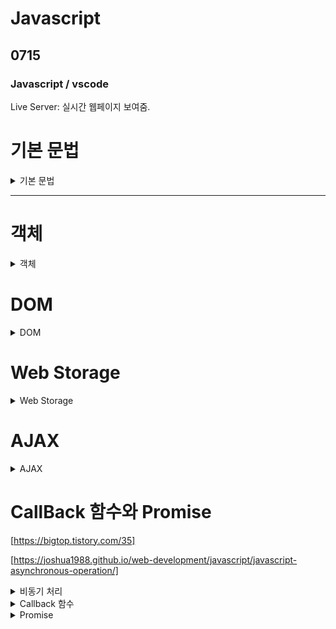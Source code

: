 # Javascript

## 0715

### Javascript / vscode

Live Server: 실시간 웹페이지 보여줌.

<h1>기본 문법</h1>
<details>
<summary>기본 문법</summary> 
<div markdown="1">


**0803**



HTML 자바스크립트 사용

`<script> </script>` 태그를 사용

문서 내 위치의 제약이 없음 

보통  `</body>` 태그 바로 위에 옴

```html
<script>
      console.log(2);
</script>
```

콘솔 로그

- **외부스크립트 참조하기**

.js 확장자를 가진 파일을 생성

html 문서에서 `<script src="외부파일의 위치"></script>`

```html
	<script src="js02.js">
      console.log("실행되지 않는 부분");
    </script>
    <script>
      console.log("파일 호출과 별도의 태그를 만들어서 실행");
    </script>
```

외부스크립트를 참조하는 구간에 있는 태그는 실행x

- **주석**

```html
      // 한줄 주석
      /*
        여러줄 주석
      */
```

자바와 유사

## 변수

가리키는 값에 대한 타입을 나타냄

var, let, const 키워드를 이용하여 변수를 선언

var: 중복 선언 가능

undefined: 변수에 아무 값도 없어서 타입을 알 수 없는 경우

동적 타입: 대입되는 값에 따라 용도가 변경

문자, $, _로 시작, 대소문자 구분, 예약어 사용X

### var

- 재선언 가능, 재할당 가능
- ES6 이전에 변수 선언시 사용
- 호이스팅(Hoisting) 특성이 있음
    - 자바스크립트 함수는 실행되기 전에 함수 안에 필요한 변수값들을 모두 모아서 유효 범위의 최상단에 선언한다.
    [https://gmlwjd9405.github.io/2019/04/22/javascript-hoisting.html](https://gmlwjd9405.github.io/2019/04/22/javascript-hoisting.html)
    
    ```jsx
    console.log(major) // undefined 에러가 나지 않음
    var major="정치";
    console.log(major);
    /////////////////////////////실제 동작
    var major; // hoisting
    console.log(major)
    major="정치";
    console.log(major)
    ```
    
- 함수 스코프


 예약어 사용x

 대소문자 구분
 
 문자, $, _ 로 시작 (숫자는 안됨)
 
 기본 카멜케이스 
 
 클래스, 생성자 -> 파스칼케이스
 
 상수 대문자 스네이크 케이스


### let

- 재선언 불가, 재할당 가능
- 블록 스코프 (≠var: 함수 스코프)
    
    ```jsx
    let job = "teacher";
    {
      let job = "student";
    }
    console.log(job)
    // teacher
    ```
    
    - [https://velog.io/@fromzoo/함수스코프-vs-블록스코프](https://velog.io/@fromzoo/%ED%95%A8%EC%88%98%EC%8A%A4%EC%BD%94%ED%94%84-vs-%EB%B8%94%EB%A1%9D%EC%8A%A4%EC%BD%94%ED%94%84)
    - i는 for 블록 안에서만 유효함
    
    ```jsx
    function  loop() { 
    	for (let i = 0; i < 5; i++) { 
    		console.log(i); 
    	} 
    	console.log('final', i); 
    } 
    loop(); /* ReferenceError: i is not defined */
    ```
    
    - cf. 함수 스코프
    
    ```jsx
    function loop() {
    	for(var i = 0; i < 5; i++) {
    		console.log(i);
    	}
    	console.log('final',i);
    }
    loop();
    /*
    	0
    	1
    	2
    	3
    	4
    	final 5
    */
    ```
    
- 호이스팅 X

### const

- 재선언 불가, 재 할당 불가
- 블록 스코프
- 대문자 SNAKE_CASE 사용
- 선언 시 값을 할당해야 함
    - 값을 재할당할 수 없기 때문에
- 상수로 사용

---

### undefined

- 변수에 값이 대입되지 않은 상태

```jsx
var name;
console.log(name);
```

## 데이터 타입(Data Type)

- 기본 데이터 타입(primitive): String, Number, Boolean, null, undefined
- 객체 타입(Reference) : Object - function, array 등

### typeof - 변수의 자료형 검사

- typeof 데이터
- typeof (데이터)
- typeof의 결과는 문자열 반환
- null의 데이터 타입은 null이 아닌 object (설계 실수)
- funcion은 기능을 가진 객체

### 동적 데이터 타입

다양한 값의 대입이 가능

### 숫자형 (Number)

정수와 실수로 나누어 구분하지 않음 (부동소수점 형식)

실수에 대해서는 정확한 연산x

일반적인 숫자 외 특수 숫자 포함(Infinity, NaN)

e를 활용하여 거듭제곱 표현 가능

### 문자열 (String)

- “ “로 감싼다
- ‘ ‘로 감싼다
- ` `(backtick)로 감싼다 -> Template Literal(ES6)
    - 여러 줄 입력이 가능 - 공백, 줄 넘김 유지
    - 문자열 내 ${변수명}을 이용하여 변수와 문자열을 결합
- UTF-16형식

emoji [https://apps.timwhitlock.info/emoji/tables/unicode#emoji-modal](https://apps.timwhitlock.info/emoji/tables/unicode#emoji-modal)

문자열 접근

```jsx
'문자열'.length
'문자열'[1]
'문자열'.charAt(1)
'문자열'[100] // undefined
'문자열'.charAt(100) // undefined
```

**연산**

문자열 + 숫자 → 문자열

그 이외의 연산 → 숫자

```jsx
// 하나라도 문자열이면 문자열로 +
// 2+2+'1' ->  '41'
console.log(1 + "20"); // 120
console.log("1" + "20"); // 120
console.log("1" + 20); // 120
console.log("100" - 8); // 92
console.log("100" * 8); // 800

console.log(1+"2"+2) //122
console.log("1"+2+2) // 122
```

형변환

```jsx
Number('123n') // NaN
Number(' 0123 ') // 123
Number(false) // 0
Number(undefined) // NaN
Number(null) // 0

String()
```

### Boolean

**자바스크립트 false**

- null, undefined, 0, ‘’ (빈 문자열), NaN → false
- 나머지는 true로 인식

```jsx
console.log("!!0", !!0);
console.log("!!''", !!"");
console.log("!!null", !!null);
console.log("!!undefined", !!undefined);
console.log("!!NaN", !!NaN);
// 모두 false
Boolean()

console.log(!!"0"); // true 빈 문자열이 아님

var id;
if (id) {
  console.log("id가 값이 있는 경우임...");
} else {
  console.log("id가 값이 없는 경우임...");
}
// else 출력 -> undefined
```

`!! = Boolean()`

### 연산자

+(덧셈), 단 항 사용시 Number()와 동일한 역할 `+"0"`

-, *, /, %, =, += -=, ++, — 

**(거듭제곱)

- 일치 연산자

값과 타입이 일치하는지 체크 `===, !==`

```jsx
var i = 100;
var j = "100";

// 비교시 암묵적 타입 변환을 통해 타입을 일치시킨 후 비교
console.log("i == j", i == j); // true 값만 확인
console.log("i === j", i === j); // false 값과 타입 확인
```

## 제어문

```jsx
for(let i = 0 ; i<10; i++ ){
  console.log(i)
}

let j = 0
while( j < 10) {
  j++;
}
do {

}while(j < 10)


// for in
// 객체의 속성들을 순회할 때 사용
// 배열도 순회 가능하지만 인덱스 순으로 순회한다는 보장이 없음
let student = {
  name: "이름",
  age: 20,
  hobby: ["취미1", "취미2"],
  "favorite singer": "가수",
};

for(key in student){
  console.log(key)
  console.log(student[`${key}`])
}
// name
// 이름
// age
// 20
// hobby
// (2) ['취미1', '취미2']
// favorite singer
// 가수 

// for of
// 반복 가능한(iterable) 객체를 순회하며 값을 꺼낼 때 사용
// Array, Map, Set, String 등
let food = ['김밥', '사이다']
for(val of food){
  console.log(val)
}
```

## 배열

배열의 생성: [] 또는 Array()

크기는 동적으로 변경

크기가 지정되어 있지 않은 경우에도 데이터의 입력 가능

배열의 길이는 가장 큰 인덱스+1

배열은 여러가지의 데이터 타입을 하나의 배열에 입력할 수 있음

push 함수를 통해 데이터 추가

```jsx
var arr1 = [];
var arr2 = new Array();

arr1[0] = 10;
arr1[2] = 30;
console.log(arr1[0], arr1[1], arr1[2]);  // 10 undefined 30
console.log(arr1.length);  // 3

arr1[3] = "문자열";
arr1[4] = {};
arr1[5] = [1, 2, 3];
arr1[6] = true;
arr1["msg"] = "메세지";
console.log(arr1);

arr1.push("추가"); // 배열 마지막 추가
arr1.pop() // 배열 마지막 제거
arr1.unshift("추가") // 배열 가장 앞 추가
arr1.shift() // 배열 가장 앞 제거
arr1.includes() //특정값 있는지 판별
arr1.indexOf() // 인덱스 반환 없으면 -1
arr1.join(구분자) // 구분자로 연결하여 반환 생략시 쉼표 기본
```


</div>
</details>

---

<h1>객체</h1>
<details>
<summary>객체</summary> 
<div markdown="1">

# 객체

문자열로 이름을 붙인 값들의 집합체 (Key : Value) (json)

key는 문자열

객체에 저장하는 값=프로퍼티(Property)

prototype이라는 특별한 프로퍼티를 가지고 있음

## 객체 만들기

객체 리터럴 이용: {}

Object 생성자 이용: `new Object()`

생성자 함수 이용 `function Member() {}`

```jsx
let member1 = { id: "aa", email: "aa@a.com" };
function Member(id, email) {
  this.id = id;
  this.email = email;
}

// this는 나를 부른 것! -> member2
let member2 = new Member("aa", "aa@a.com");
```

### 객체 생성 시 프로퍼티 추가

```jsx
let student = {
  name: "이름",
  age: 20,
  hobby: ["취미1", "취미1"],
  "favorite singer": "가수", 
// 띄어쓰기, 특수문자가 있으면 알아서 key를 인식x -> 따옴표 필요함
};

console.log(student.name);
console.log(student[age]); // 에러
console.log(student.hobby);
console.log(student["favorite singer"]); // .으로 접근x

```

### 프로퍼티 추가 생성 삭제

```jsx
// 프로퍼티 생성
var member = {};
member["id"] = "lee";
member.name = "이름";

// 동적인 프로퍼티 추가
member.email = "lee@email.com";
console.log(member);

// 프로퍼티 수정
member["id"] = "id2";  
member.email = "id2@a.com";  

// 프로퍼티 제거
let member = { id: "id", email: "id@a.com" };
delete member.id;
console.log(member);

```

함수 안에서의 this는 함수를 호출한 객체

```jsx
//함수안에서 this는 함수를 호출한 객체이다.

var m1 = {name: "이름1"};
var m2 = {name: "이름2"};
function msg () {
    console.log(this);
    console.log(this.name + "입니다.");
}
m1.msg = msg; //msg라는 key를 가진 function을 정의함 this.name:이름1
m2.msg = msg; // this.name = 이름2
m1.msg(); // 
m2.msg();
```

## JSON

JavaScript Object Notation

자바스크립트를 토대로 개발

여러 프로그래밍 언어에서 사용할 수 있는 독립형 언어

웹 클라이언트와 웹 서버 간 데이터 교환에 사용

웹 브라우저 비동기 처리에 사용되는 AJAX의 데이터 교환 형식으로 널리 알려짐


### Key, Value의 쌍으로 표현

- {”key” : value, … }
- key는 “”로 묶어서 표현
- value는 String일 경우 “”로 묶어서 표현

### JSON 내장 메서드

`JSON.parse()` : JSON 문자열 → 자바스크립트 객체

`JSON.stringify()`: 자바스크립트 객체 → JSON 문자열

# 함수

## 특징

- 객체 타입으로 값처럼 사용이 가능
- 함수를 변수에 대입하거나 매개변수로 넘길 수 있음
- 배열의 요소에 넣거나 객체의 프로퍼티로 설정이 가능
- 매개변수의 개수가 일치하지 않아도 호출이 가능
- JavaScript의 함수는 일급 객체(First-class-citizen)에 해당
    - 변수에 할당 가능
    - 함수의 매개변수로 전달 가능
    - 함수의 반환 값으로 사용 가능

## 함수 만들기

- 함수 선언식

`function 함수명() {함수 내용}`

- 함수 표현식

`let 함수명 = function() {함수 내용}`

### 함수 선언식

- 함수의 이름과 함께 정의하는 방식
- 함수의 이름
- 매개변수
- 내용
- 호이스팅o

```jsx
func( ); // 호이스팅됨 -> 문제x
function func( ) {
    console.log('선언식');
}
// 반환값이 없음 -> 콘솔에 undefined 
```

### 함수 표현식

- 익명 함수로 정의 가능
- 매개변수
- 내용

```jsx
func( ); // 호이스팅x -> 문제o
let func = function ( ) {
    console.log('표현식');
};
```

var로 선언해도 안 됨

```jsx
var func; // 호이스팅?
func() // 함수가 아니라고 인식함!
func = ~~;
```

### 선언식 vs 표현식

- 선언식: 호이스팅의 영향을 받아 함수 선언 이전에 호출 가능
- 표현식: 함수는 선언 이전에 호출이 불가능

## 함수의 리턴

함수의 실행 결과로 함수를 반환할 수 있음

리턴값이 없을 경우 undefined 반환

```jsx
function func() {
  return function (num1, num2) {
    return num1 + num2;
  };
}
function func2() {}

let callFn = func();
let result = callFn(100, 200);
console.log(result);

console.log(func2()); // undefined 출력

let callFn2 = func; // 함수
callFn2()(100,200) // 300 반환
```

## 함수의 호출

정의된 함수를 호출 시 함수를 값으로 넘길 수 있음

```jsx
function func(callFn) {
  callFn("hello");
}
function fn(msg) {
  console.log(msg);
}

func(fn("hello")); // error 
func(fn); // hello
```

## 함수 매개변수

호출 시 매개변수의 영향을 받지 않음

arguments라는 함수 내부의 프로퍼티를 이용하여 매개변수의 처리가 가능

오버로딩 개념X

기본 인자(default arguments)를 사용할 수 있음

```jsx
function fn1(num) {
  console.log("fn1", num);
}
fn1();
fn1(100);
fn1(100, 100);

//
function fn2() {
  console.log(arguments.length);
  for (let i = 0; i < arguments.length; i++) {
    console.log(arguments[i]);
  }
}
fn2(1);
fn2(1, 10, 100);

//
function fn() {
  console.log(1);
}
function fn() {
  console.log(2);
}
function fn(num) {
  console.log(num);
}
fn();
fn(1);

//

function hello(name = "이름") {
  console.log(name + "님 안녕하세요.");
}
hello(); // 이름님 안녕하세요.
hello("이름2"); // 이름2님 안녕하세요.
```

## 화살표 함수

ES6에서 추가

함수를 심플하게 정의

`(매개변수) => {명령어}`

작성순서

1. function 키워드 삭제
2. () 안에 함수가 사용할 파라미터 이름 작성
3. 화살표 ( ⇒ )를 붙인다.
4. {}를 작성하고 블록 안에 함수가 실행할 코드 작성

매개변수가 하나일 경우 ()를 생략할 수 있음 (하나도 없으면 생략할 수 없음)

실행 문장이 하나일 경우 {}을 생략할 수 있음

실행되는 하나의 문장이 return문일 경우 return 키워드를 생략해야 한다


</div>
</details>


<h1>DOM</h1>
<details>
<summary>DOM</summary> 
<div markdown="1">



# DOM

Document Object Model

## window 제공 함수

- alert
- confirm
    - 확인, 취소
- prompt
    - 입력
- open
- parseInt, parseFloat
- setTimeout, clearTimeout
- setInterval, clearInterval

XML, HTML 문서의 각 항목을 계층으로 표현하여 생성, 변형, 삭제할 수 있도록 돕는 인터페이스

DOM=문서 요소 집합을 트리 형태의 계층 구조로 HTML 표현

HTML 문서의 요소를 제어하기 위해 지원

상단의 document 노드를 통해 접근 가능

```jsx
document.body.style.background = "red";
setTimeout(() => (document.body.style.background = ""), 3000); 
// 3초 후 원상태로 복구하기
```

## 문서 접근 방식 이해

- getElementById(string) // 1개만 (id는 유일함)
- querySelector(css selector) // 1개만
- querySelectorAll(css selector) // 몽땅

### getElementById

```jsx
var ele = document.getElementById("a");
// 태그를 그대로 가져옴
ele.style.color = "green";

```

### querySelector (css selector)

```jsx
var ele = document.querySelector("#a");
// css selector라서 #a로 가져와야 함
// id는 id로 한정되어 있어서 # 없어도 ok
```

```jsx
var ele = document.querySelector("div");
// 여러개면 위에서부터 한 개만 가져옴
```

- “#—”: id
- “.—”: class
- “[name=’c’]: 속성 선택자

### querySelectorAll

quereSelector와 동일하지만 해당하는 모두를 가져옴

를 배열처럼 사용

## 문서 조작 방식

### createElement(name), append(string | node)

엘리먼트 생성

```jsx
var ele = document.createElement("img");
// <img> 태그 생성
```

추가할 기존 엘리먼트 접근

```jsx
var parent = document.getElementById("list");
// <div id ="list">
```

엘리먼트 추가

```jsx
parent.append(ele);
// <div id="list>
//		<img>
// </div
```

### setAttribute(name, value)

속성을 세팅

```jsx
var ele = document.createElement("img");
ele.setAttribute("src", "./images/cake.jpg")
ele.setAttribute("width", 200);
```

- 사용자 정의 속성은 접근할 수 없음

```jsx
ele.msg="test" // 불가능
```

### innerHTML을 이용한 요소내용 변경

조작할 엘리먼트 접근

```jsx
var list = document.getElementById("list");
list.innerHTML="<img src='./images/cake.jpg' width='200' height='150'/>";
```

# 이벤트

웹 페이지에서 여러 종류의 상호작용이 있을 때마다 이벤트가 발생

JavaScript를 사용하여 DOM에서 발생하는 이벤트를 감지하고 대응하는 작업을 수행할 수 있음

## 이벤트 처리 방식

### 고전 이벤트 처리 방식

- 인라인 이벤트 설정 → 엘리먼트에 직접 지정
- 설정하려는 이벤트를 정하고 on이벤트종류 의 형식으로 지정

```html
<button onclick="alert('누르지마세요')">누르지마시오.</button>
<button onclick="doSometing()">함수 실행</button>
<button id="btn">버튼</button>
<script>
    function doSometing () {
        let sum = 0
        for(let i = 0 ; i < 10; i++){
            sum += i;
        }
        console.log(sum)
    }
    let btn = document.querySelector("#btn")
    btn.onclick = doAction;
    bton.onclick = doAction(); // 바로 수행해버림

    function doAction(){
        alert("경고")
    }
</script>
```

- 엘리먼트에서 이벤트를 직접 설정하지 않고 스크립트에서 이벤트 설정
- 이벤트 요소.addEventListener(이벤트 타입, 이벤트리스너, [option]);
    - 이벤트 타입이 발생하면 이벤트리스너(액션) 발생

preventDefault()

- 어떤 이벤트를 명시적으로 처리하지 않은 경우, 해당 이벤트에 대한 [사용자 에이전트](https://developer.mozilla.org/ko/docs/Glossary/User_agent)
의 기본 동작을 실행하지 않도록 지정

```jsx
let a = document.querySelector("a")
    a.addEventListener("click", function (event){
      event.preventDefault() // 링크로 이동x
      console.log(event)
    })
```

</div>
</details>

<h1>Web Storage</h1>
<details>
<summary>Web Storage</summary> 
<div markdown="1">


# Web Storage

브라우저 내에 저장

모바일에서도 동작

## 로컬 스토리지

값은 반드시 문자열로 저장

로컬 스토리지: 브라우저가 종료되어도 데이터는 살아있다.

세션 스토리지: 브라우저가 종료되면 데이터가 사라짐

</div>
</details>

<h1>AJAX</h1>
<details>
<summary>AJAX</summary> 
<div markdown="1">

# AJAX

Asynchronous JavaScript and SML

비동기 방식의 자바스크립트 XML

직관적이고 자연스러운 사용자 상호액션 방식

기존 클릭이 필요하지 않음

화면의 일부분만 변경

기존 → 서버 요청, 대기, 전체화면 새로고침

AJAX → 업데이트가 필요한 부분만 변경

## 동작 방식

classic model: 서버에 요청한 데이터가 도착할 때까지 클라이언트는 대기(동기적 통신)

AJAX: 서버에 요청한 데이터가 도착할 동안 클라이언트는 멈추지 않고 동작 (비동기적 통신)

## XMLHttpRequest

자바스크립트 객체

대부분의 브라우저에서 지원

표준 HTTP 방식(GET/POST)으로 서버와 통신

<b> GET방식과 POST 방식 </b>
<details>
<summary>GET방식과 POST 방식</summary> 
<div markdown="1">

[https://cocoon1787.tistory.com/526]
### HTTP
- 웹상에서 클라이언트와 서버 간에 데이터를 주고받을 수 있는 프로토콜
- 클라이언트가 HTTP 프로토콜을 통해 서버에 요청을 보내면 서버는 요청에 맞는 응답을 클라이언트에게 전송

### GET 방식
클라이언트가 서버로 데이터를 요청하기 위해 사용되는 Method

ex. http://localhost:3000/login?id=admin&pw=1234

Body부분은 비어 있고 Content-Type 헤더 필드(헤더에 Body의 콘텐츠 타입 명시) 적지 않음

URL 뒤에 쿼리 스트링을 붙이고, HTTP 패킷의 헤더에 포함해서 서버에 데이터 요청



- 특징

간단한 데이터 요청할 때 적합(게시판의 게시물, 목록 조회)

캐싱이 가능 - 속도가 빠르다

POST보다 상대적으로 속도가 빠름

브라우저 히스토리에 기록이 남음

?뒤에서부터 데이터를 표현: 보안에 취약

### POST 방식

클라이언트가 서버로 데이터를 전송해 리소스를 추가하거나 생성하기 위해 사용되는 Method



- 특징

Body에 담아 데이터를 전송

요청 헤더의 Content-Type에 콘텐츠 타입 명시

GET 방식보다 보안에 좋음 (데이터가 URL에 노출x)

서버로 보내는 데이터의 양 제한X

캐싱 불가

요청받는 시간 제한 존재

브라우저 히스토리에 기록이 남지 않음


</div>
</details>




서버와 통신시 비동기적으로 작업

백그라운드에서 작업

### Methods

- open (”HTTP method”, “URL”, sync/async)
    - 요청의 초기화 작업
    - GET / POST 지정 (HTTP method)
        - GET: 주소 URL, 길이의 제한
        - POST: 노출x. 길이 제한x
    - 서버 URL 지정
    - 동기 / 비동기 설정
- send(content)
    - GET 방식은 URL에 필요 정보를 추가하기 때문에 null 적용
    - POST 방식에서 파라미터 설정 처리
- onreadystatechange
    - 서버에서 응답이 도착했을 때 호출될 콜백함수 지정
    - 콜백함수는 상태가 변경될 때 마다 호출
- readystate
    - 0~4
- status
    - 서버 처리 결과 상태 코드
    - 200 → OK 요청 성고
    - 404 → Not Found (페이지를 못 찾을 경우)
    - 500 → Sercer Error (서버에서 결과 생성시 오류 발생)

**0804**

1. Live server에 요청: GET 요청
2. Ajax 버튼을 클릭 → 서버에 요청(request) → 서버에서 처리 (response)


```jsx
<script>
    let xhr; //껍데기 준비

    //1. 클라이언트에서 요청이 발생해야한다.
    document.querySelector("#get-data").addEventListener("click", () => {
      // AJAX 요청과 응답 처리를 진행할 XMLHttpRequest 객체 생성자 함수 호출
      xhr = new XMLHttpRequest();
      // xhr의 상태가 바뀔 때 마다 호출할 콜백함수를 등록하겠다.
      xhr.onreadystatechange = responseMsg;

      //서버에 요청을 보내기
      //open("요청방식", "URL(어디다가 어떤 요청을 보낼건지)", ["비동기방식의 여부"])
      xhr.open("GET", "./data/hello.txt", true)

      //요청보내기
      xhr.send()

    });

    // AJAX 요청에 대한 응답이 왔을때 사용할 콜백함수 
    function responseMsg() {
      //서버의 응답이 완벽하게 끝났을때
      if (xhr.readyState == 4) {
        //서버에서 오류가 없이 정상적으로 처리가 됬을때
        if (xhr.status == 200) {
          // console.log(xhr)
          document.querySelector("#msg-view").innerHTML = xhr.responseText;
        }
        else {
          console.log("정상적으로 데이터를 수신하지 못했다.")
        }
      }
    }

  </script>
```

`xhr.readystate` 가 1~4까지 바뀜, 4가 되었을 때 동작

콜백: 이 이벤트가 일어날 때마다 호출

**0830**

### 참고

### <참고> 자바스크립트=싱글 스레드

Call Stack: 이벤트 처리

즉시 처리하지 못하는 이벤트들을 Web API로 보내서 처리

처리된 이벤트들은 처리된 순서대로 Task Queue에 저장

Call Stack이 공백이 되면 Event Loop가 대기 줄에서 가장 오래된 이벤트를 Call Stack으로 보냄

### 순차적인 비동기 처리학

Web API로 들어오는 순서x, 어떤 이벤트가 먼저 처리되느냐가 중요

1. Async Callbacks
    
    백그라운드에서 실행을 시작할 함수를 호출할 때 인자로 지정
    
2. Promis-Style
    
    Modern Web APIs에서의 새로운 코드 스타일
    
    XMLHttpRequest 객체를 사용하는 구조보다 조금 더 현대적인 버전
    

```jsx

    const URL = 'https://jsonplaceholder.typicode.com/todos/1'

    //AJAX 통신

    const xhr = new XMLHttpRequest();

    xhr.open('GET', URL);
    xhr.send(); //요청 보내기

    const todo = xhr.response; //싱글스레드여서 AJAX 요청을 보내놓고 응답을 기다리지 않음
		console.log(todo); // 아무것도 찍히지 않음

```

- 콜백함수 정하기

/code

```jsx
		const URL = 'https://jsonplaceholder.typicode.com/todos/1'

    //AJAX 통신을 하겠다.

    const xhr = new XMLHttpRequest();

    xhr.open('GET', URL);
    xhr.send(); //요청 보내기

	// xhr.onreadystatechange = function() {
    //   if(xhr.readyState == xhr.DONE){
    //     if(xhr.status == 200 ){
    //       const todo = xhr.response
    //       console.log(todo)
    //     }
    //   }
    // }

    xhr.onload = function () {
      if (xhr.status == 200) {
        const todo = xhr.response
        console.log(todo)
      }
    }
```

</div>
</details>

<h1>CallBack 함수와 Promise</h1>

[https://bigtop.tistory.com/35]

[https://joshua1988.github.io/web-development/javascript/javascript-asynchronous-operation/]

<details>
<summary>비동기 처리</summary> 
<div markdown="1">

## 비동기 처리

특정 코드의 연산이 끝날 때까지 코드의 실행을 멈추지 않고 다음 코드를 먼저 실행

```jsx
function asyncTest(duration) {
  setTimeout(() => {
    // 이 작업을
    console.log(duration)
  }, duration); // duration 경과하면 수행
}

asyncTest(2000);
asyncTest(1000);

//1000
//2000
```

setTimeout 함수는 duration이 경과하면 작업을 수행하는 함수이다.

asyncTest의 2000이 먼저 수행되었지만, 비동기적인 자바 스크립트에서는 함수 두개가 동시에 실행되기 때문에 1000이 먼저 완료되어 console에 1000, 2000 순서로 출력된다.


</div>
</details>

<details>
<summary>Callback 함수</summary> 
<div markdown="1">

## Callback 함수

콜백 함수 = 다른 함수에 매개변수로 넘겨준 함수

매개변수로 넘겨받은 함수는 나중에 호출(call back)한다.

비동기 처리 방식의 문제를 해결할 수 있음

매개변수로 넘겨받은 함수를 특정 작업이 완료된 후에 실행할 수 있다.

- 예시

callBackTest의 매개변수 `callBack`과 `errorCallBack`을 함수로 정의함

`check`가 `true`일 경우 `callBack` 함수 호출, `false`일 경우 `errorCallBack` 함수 호출

```jsx
function callBackTest(check, callBack, errorCallBack) {
  if (check===true) {
    callBack("true");
  } else {
    errorCallBack("error")
  }
}

callBackTest(false, 
  //callBack
  (msg) => {
    console.log(`callback: ${msg}`);
  }, (error) => {
    console.log(`error: ${error}`);
  })
```

</div>
</details>


<details>
<summary>Promise</summary> 
<div markdown="1">


## Promise


자바스크립트 비동기 처리에 사용되는 객체

비동기 작업을 마치 **동기 작업**처럼 값을 반환해서 사용하는 형태

미래의 완료 또는 실패와 그 결과 값을 나타냄

```jsx
new Promise((resolve, reject)=>{
  if (조건) {
		resolve();
	} else if (조건) {
		reject();
	}
});
```

Promise 객체를 만들어서 사용할 수 있다.

## Method

어떤 작업이 성공할 경우 `resolve()`를, 실패할 경우 `reject()`를 실행하도록 만든다.

```jsx
Promise
	.then((msg) => {
})
	.catch((error) => {
})
  .finally(() => {
})
```

`then`은 resolve가 실행되었을 때, 즉 이행 상태일 때 실행되는 함수이다.

`catch`는 reject가 실행되었을 때, 즉 실패 상태일 때 실행되는 함수이다.

`finally`는 결과와 상관없이 무조건 실행되는 함수이다.

### 콜백 함수를 Promise로 바꾸기

```jsx
function PromiseTest(check) {
  return new Promise((resolve, reject)=>{
    if (check===true) {
      resolve("true");
    } else {
      reject("false");
    }
  })
}

PromiseTest(true)
.then((msg) => {
  console.log(`resolved: ${msg}`)
})
.catch((msg)=> {
  console.log(`rejected: ${msg}`)
})

// then 실행
// resolved: true
```

위 함수는 Promise 객체를 반환하는 함수이다.

`check`가 `true`일 경우 fulfill(resolve), 아닌 경우에는 reject 한다.

fulfill일 경우 `then()`에서 resolved와 msg를 출력하고, reject일 경우 `catch()`에서 rejected와 msg를 출력한다.


## axios

브라우저, node.js에서 사용할 수 있는 Promise 기반 HTTP 클라이언트 라이버릴

Vue에서 권고

### 특징

- 브라우저를 위해 XMLHttpRequests 생성
- node.js를 위해 http 요청 생성
- Promise API 지원
- 요청 및 응답 인터셉트
- 요청 및 응답 데이터 변환
- 요청 취소
- JSON 데이터 자동 변환
- XSRF를 막기 위한 클라이언트 사이드 지원

</div>
</details>
